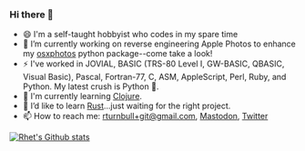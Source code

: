 ### Hi there 👋
- 😄 I'm a self-taught hobbyist who codes in my spare time
- 🔭 I’m currently working on reverse engineering Apple Photos to enhance my [osxphotos](https://github.com/RhetTbull/osxphotos) python package--come take a look!
- ⚡ I've worked in JOVIAL, BASIC (TRS-80 Level I, GW-BASIC, QBASIC, Visual Basic), Pascal, Fortran-77, C, ASM, AppleScript, Perl, Ruby, and Python.  My latest crush is Python 🐍.
- 📗 I'm currently learning [Clojure](https://clojure.org/).
- 🌱 I’d like to learn [Rust](https://www.rust-lang.org/)...just waiting for the right project.
- 📫 How to reach me: rturnbull+git@gmail.com, <a rel="me" href="https://fosstodon.org/@RhetTbull">Mastodon</a>, <a rel="me" href="https://twitter.com/RhetTurnbull">Twitter</a>

[![Rhet's Github stats](https://github-readme-stats.vercel.app/api?username=rhettbull)](https://github.com/anuraghazra/github-readme-stats)

<!--
**RhetTbull/RhetTbull** is a ✨ _special_ ✨ repository because its `README.md` (this file) appears on your GitHub profile.

Here are some ideas to get you started:

- 🔭 I’m currently working on ...
- 🌱 I’m currently learning ...
- 👯 I’m looking to collaborate on ...
- 🤔 I’m looking for help with ...
- 💬 Ask me about ...
- 📫 How to reach me: ...
- 😄 Pronouns: ...
- ⚡ Fun fact: ...
-->


